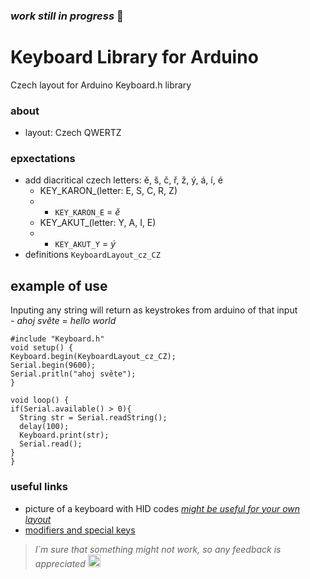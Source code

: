 
### *work still in progress* 🚧
# Keyboard Library for Arduino

Czech layout for Arduino Keyboard.h library
### **about**
  - layout: Czech QWERTZ<br>
### **epxectations**
  - add diacritical czech letters: ě, š, č, ř, ž,   ý, á, í, é
      - KEY_KARON_(letter: E, S, C, R, Z)
      - - `KEY_KARON_E` = *ě*
      - KEY_AKUT_(letter: Y, A, I, E)
      - - `KEY_AKUT_Y` = *ý*
 - definitions `KeyboardLayout_cz_CZ`
  

## example of use
Inputing any string will return as keystrokes from arduino of that input 
 <br>- *ahoj světe* = *hello world* 
```
#include "Keyboard.h"
void setup() {
Keyboard.begin(KeyboardLayout_cz_CZ);
Serial.begin(9600);
Serial.pritln("ahoj světe");
}

void loop() {
if(Serial.available() > 0){
  String str = Serial.readString(); 
  delay(100);
  Keyboard.print(str);
  Serial.read();
}
}
```
### useful links 
- picture of a keyboard with HID codes [*might be useful for your own layout*](https://raw.githubusercontent.com/qlyoung/armory-keyboard/master/layouts/keyboard-layout.png)
- [modifiers and special keys](https://www.arduino.cc/reference/en/language/functions/usb/keyboard/keyboardmodifiers/)
>*I`m sure that something might not work, so any feedback is appreciated* <img src="https://images.emojiterra.com/google/noto-emoji/unicode-15.1/color/svg/1f1e8-1f1ff.svg" alt="czech flag?" style="height: 20px;"/>

